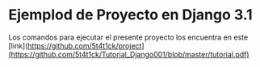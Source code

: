 # Ejemplod de Proyecto en Django 3.1

Los comandos para ejecutar el presente proyecto los encuentra en este [link](https://github.com/5t4t1ck/project](https://github.com/5t4t1ck/Tutorial_Django001/blob/master/tutorial.pdf)
